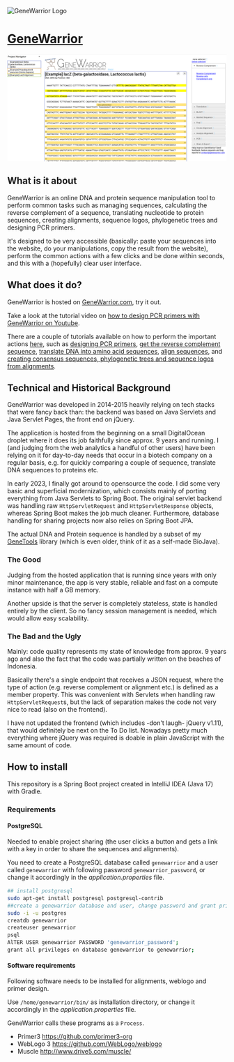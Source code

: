 ![GeneWarrior Logo](https://raw.githubusercontent.com/r-follador/GeneWarrior/master/src/main/resources/static/css/genewarrior_dnatools.png)

# [GeneWarrior](http://genewarrior.com)

![Screenshot](genewarrior_screenshot.png)

## What is it about

GeneWarrior is an online DNA and protein sequence manipulation tool to perform common tasks such as managing sequences,
calculating the reverse complement of a sequence, translating nucleotide to protein sequences, creating alignments,
sequence logos, phylogenetic trees and designing PCR primers.

It's designed to be very accessible (basically: paste your sequences into the website, do your manipulations, copy the
result from the website), perform the common actions with a few clicks and be done within seconds, and this with a
(hopefully)
clear user interface.

## What does it do?

GeneWarrior is hosted on [GeneWarrior.com](http://genewarrior.com), try it out.

Take a look at the tutorial video
on [how to design PCR primers with GeneWarrior on Youtube](https://www.youtube.com/watch?v=Tt5Lo7cTSK0).

There are a couple of tutorials available on how to perform the important
actions [here](http://genewarrior.com/docs/index.jsp),
such
as [designing PCR primers](http://genewarrior.com/docs/tut_primerdesign.jsp), [get the reverse complement sequence](http://genewarrior.com/docs/tut_revcomp.jsp),
[translate DNA into amino acid sequences](http://genewarrior.com/docs/tut_translation.jsp), [align sequences](http://genewarrior.com/docs/tut_createalignment.jsp),
and [creating consensus sequences, phylogenetic trees and sequence logos from alignments](http://genewarrior.com/docs/tut_analyzealignment.jsp).

## Technical and Historical Background

GeneWarrior was developed in 2014-2015 heavily relying on tech stacks that were fancy back than:
the backend was based on Java Servlets and Java Servlet Pages, the front end on jQuery.

The application is hosted from the beginning on a small DigitalOcean droplet where it does its job faithfully
since approx. 9 years and running. I (and judging from the web analytics a handful of other users) have
been relying on it for day-to-day needs that occur in a biotech company on a regular basis, e.g.
for quickly comparing a couple of sequence, translate DNA sequences to proteins etc.

In early 2023, I finally got around to opensource the code. I did some very basic and superficial modernization,
which consists mainly of porting everything from Java Servlets to Spring Boot. The original servlet backend
was handling raw `HttpServletRequest` and `HttpServletResponse` objects, whereas Spring Boot makes the job
much cleaner. Furthermore, database handling for sharing projects now also relies on Spring Boot JPA.

The actual DNA and Protein sequence is handled by a subset of my [GeneTools](https://github.com/r-follador/GeneTools)
library (which is even older, think of it as a self-made BioJava).

### The Good

Judging from the hosted application that is running since years with only minor maintenance,
the app is very stable, reliable and fast on a compute instance with half a GB memory.

Another upside is that the server is completely stateless, state is handled entirely by the client.
So no fancy session management is needed, which would allow easy scalability.

### The Bad and the Ugly

Mainly: code quality represents my state of knowledge from approx. 9 years ago and also the fact
that the code was partially written on the beaches of Indonesia.

Basically there's a single endpoint that receives a JSON request, where the type of action (e.g.
reverse complement or alignment etc.) is defined as a member property. This was convenient with Servlets when handling
raw `HttpServletRequest`s, but the lack of separation makes the code not very nice to read
(also on the frontend).

I have not updated the frontend (which includes -don't laugh- jQuery v1.11), that would definitely
be next on the To Do list. Nowadays pretty much everything where jQuery was required is doable in
plain JavaScript with the same amount of code.

## How to install

This repository is a Spring Boot project created in IntelliJ IDEA (Java 17) with Gradle.

### Requirements

#### PostgreSQL

Needed to enable project sharing (the user clicks a button and gets a link with a key in order
to share the sequences and alignments).

You need to create a PostgreSQL database called `genewarrior` and a user called `genewarrior` with
following password `genewarrior_password`, or change it accordingly in the *application.properties* file.

``` bash
## install postgresql
sudo apt-get install postgresql postgresql-contrib 
##create a genewarrior database and user, change password and grant privileges:
sudo -i -u postgres
creatdb genewarrior
createuser genewarrior
psql
AlTER USER genewarrior PASSWORD 'genewarrior_password';
grant all privileges on database genewarrior to genewarrior;
```

#### Software requirements

Following software needs to be installed for alignments, weblogo and primer design.

Use `/home/genewarrior/bin/` as installation directory, or change it accordingly in the *application.properties* file.

GeneWarrior calls these programs as a `Process`.

- Primer3 https://github.com/primer3-org
- WebLogo 3 https://github.com/WebLogo/weblogo
- Muscle http://www.drive5.com/muscle/


